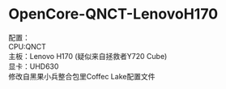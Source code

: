 # OpenCore-QNCT-LenovoH170
配置：<br/>
CPU:QNCT<br/>
主板：Lenovo H170 (疑似来自拯救者Y720 Cube)<br/>
显卡：UHD630<br/>
修改自黑果小兵整合包里Coffec Lake配置文件
